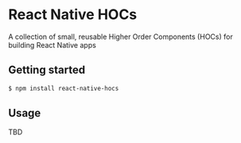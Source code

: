 # React Native HOCs

A collection of small, reusable Higher Order Components (HOCs) for building React Native apps

## Getting started

```bash
$ npm install react-native-hocs
```

## Usage

TBD
